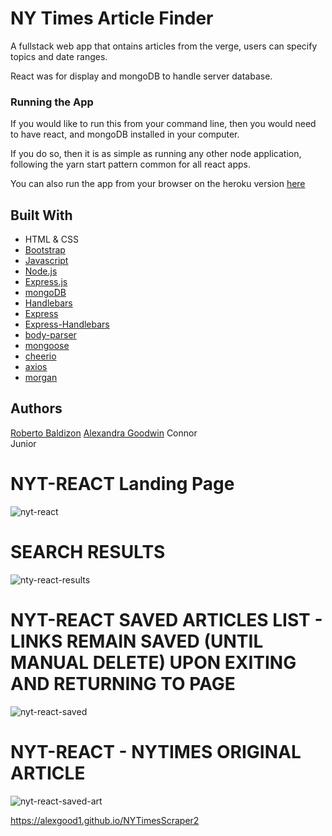 # NY Times Article Finder

A fullstack web app that ontains articles from the verge, users can specify topics and date ranges. 

React was for display and mongoDB to handle server database. 

### Running the App
If you would like to run this from your command line, then you would need to have react, and mongoDB installed in your computer.

If you do so, then it is as simple as running any other node application, following the yarn start pattern common for all react apps.

You can also run the app from your browser on the heroku version [here](https://apologetic-drake-56624.herokuapp.com/)

## Built With 
* HTML & CSS
* [Bootstrap](https://getbootstrap.com/) 
* [Javascript](https://www.javascript.com/)
* [Node.js](https://nodejs.org/en/) 
* [Express.js](https://expressjs.com/)
* [mongoDB](https://www.mongodb.com/) 
* [Handlebars](http://handlebarsjs.com/) 
* [Express](https://www.npmjs.com/package/express)
* [Express-Handlebars](https://www.npmjs.com/package/express-handlebars)
* [body-parser](https://www.npmjs.com/package/body-parser)
* [mongoose](https://www.npmjs.com/package/mongoose)
* [cheerio](https://www.npmjs.com/package/cheerio)
* [axios](https://www.npmjs.com/package/axios)
* [morgan](https://www.npmjs.com/package/morgan)

## Authors
[Roberto Baldizon](https://github.com/b0bbybaldi)
[Alexandra Goodwin](https://github.com/alexgood1)
Connor  
Junior

# NYT-REACT Landing Page

![nyt-react](https://user-images.githubusercontent.com/35353393/42412883-c1bf4bd0-81c9-11e8-8433-d5c4f3fc9a4a.jpeg)

# SEARCH RESULTS

![nty-react-results](https://user-images.githubusercontent.com/35353393/42412880-c17cfcc6-81c9-11e8-8546-94760add1cd4.jpeg)

# NYT-REACT SAVED ARTICLES LIST - LINKS REMAIN SAVED (UNTIL MANUAL DELETE) UPON EXITING AND RETURNING TO PAGE 

![nyt-react-saved](https://user-images.githubusercontent.com/35353393/42412882-c1ab220e-81c9-11e8-9221-36e6187dfacf.jpeg)

# NYT-REACT - NYTIMES ORIGINAL ARTICLE 
![nyt-react-saved-art](https://user-images.githubusercontent.com/35353393/42412881-c19373d4-81c9-11e8-9de0-31ffc6787d2b.jpeg)


https://alexgood1.github.io/NYTimesScraper2
